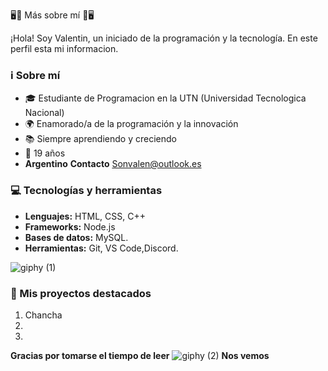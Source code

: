 🖥🌟  Más sobre mí 🌟🖥

¡Hola! Soy Valentin, un iniciado de la programación y la tecnología. En este perfil esta mi informacion. 





### ℹ️ Sobre mí
- 🎓 Estudiante de Programacion en la UTN (Universidad Tecnologica Nacional)
- 🌍 Enamorado/a de la programación y la innovación
- 📚 Siempre aprendiendo y creciendo
- 🎂 19 años
- **Argentino** 
**Contacto**
Sonvalen@outlook.es
### 💻 Tecnologías y herramientas

- **Lenguajes:** HTML, CSS, C++
- **Frameworks:** Node.js
- **Bases de datos:** MySQL.
- **Herramientas:** Git, VS Code,Discord.




![giphy (1)](https://github.com/Sonvalen/Sonvalen/assets/156204496/d4f3bfef-b0f2-41b7-824f-22aef85fe2a1)

### 🚀 Mis proyectos destacados                                                                                    

1. Chancha
2.
3.

**Gracias por tomarse el tiempo de leer**  ![giphy (2)](https://github.com/Sonvalen/Sonvalen/assets/156204496/f4d68af0-4bd2-436b-b33c-db5137e060e1) **Nos vemos**



